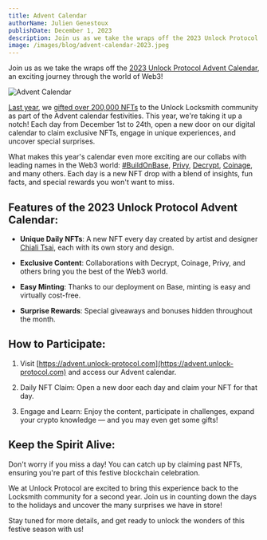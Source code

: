 ```yaml
---
title: Advent Calendar
authorName: Julien Genestoux
publishDate: December 1, 2023
description: Join us as we take the wraps off the 2023 Unlock Protocol Advent Calendar, an exciting journey through the world of Web3!
image: /images/blog/advent-calendar-2023.jpeg
---
```


Join us as we take the wraps off the [2023 Unlock Protocol Advent Calendar](https://advent.unlock-protocol.com/), an exciting journey through the world of Web3!

![Advent Calendar](/images/blog/advent-calendar-2023.jpeg)

[Last year](/blog/advent-calendar-2022), we [gifted over 200,000 NFTs](/blog/advent-infographic) to the Unlock Locksmith community as part of the Advent calendar festivities. This year, we're taking it up a notch! Each day from December 1st to 24th, open a new door on our digital calendar to claim exclusive NFTs, engage in unique experiences, and uncover special surprises.

What makes this year's calendar even more exciting are our collabs with leading names in the Web3 world: [#BuildOnBase](https://base.org/), [Privy](https://privy.io/), [Decrypt](https://decrypt.co/), [Coinage](https://www.coinage.media/), and many others. Each day is a new NFT drop with a blend of insights, fun facts, and special rewards you won't want to miss.

## Features of the 2023 Unlock Protocol Advent Calendar:

- **Unique Daily NFTs**: A new NFT every day created by artist and designer [Chiali Tsai](https://chialitsai.com/), each with its own story and design.

- **Exclusive Content**: Collaborations with Decrypt, Coinage, Privy, and others bring you the best of the Web3 world.

- **Easy Minting**: Thanks to our deployment on Base, minting is easy and virtually cost-free.

- **Surprise Rewards**: Special giveaways and bonuses hidden throughout the month.

## How to Participate:

1. Visit [https://advent.unlock-protocol.com](https://advent.unlock-protocol.com) and access our Advent calendar.

2. Daily NFT Claim: Open a new door each day and claim your NFT for that day.

3. Engage and Learn: Enjoy the content, participate in challenges, expand your crypto knowledge — and you may even get some gifts!

## Keep the Spirit Alive:

Don't worry if you miss a day! You can catch up by claiming past NFTs, ensuring you're part of this festive blockchain celebration.

We at Unlock Protocol are excited to bring this experience back to the Locksmith community for a second year. Join us in counting down the days to the holidays and uncover the many surprises we have in store!

Stay tuned for more details, and get ready to unlock the wonders of this festive season with us!
